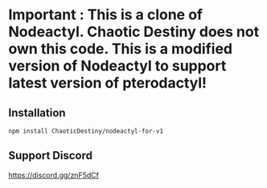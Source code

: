 # Important : This is a clone of Nodeactyl. Chaotic Destiny does not own this code. This is a modified version of Nodeactyl to support latest version of pterodactyl! 



## Installation
```
npm install ChaoticDestiny/nodeactyl-for-v1
```
## Support Discord
https://discord.gg/znF5dCf
